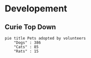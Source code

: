 # Developement

## Curie Top Down

```mermaid
pie title Pets adopted by volunteers
    "Dogs" : 386
    "Cats" : 85
    "Rats" : 15
```